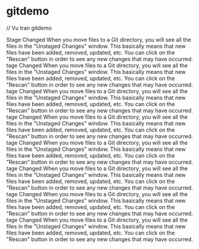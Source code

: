 # gitdemo
// Vu tran gitdemo

Stage Changed
When you move files to a Git directory, you will see all the files in the "Unstaged Changes" window. This basically means that new files have been added, removed, updated, etc. You can click on the "Rescan" button in order to see any new changes that may have occurred.
tage Changed
When you move files to a Git directory, you will see all the files in the "Unstaged Changes" window. This basically means that new files have been added, removed, updated, etc. You can click on the "Rescan" button in order to see any new changes that may have occurred.
tage Changed
When you move files to a Git directory, you will see all the files in the "Unstaged Changes" window. This basically means that new files have been added, removed, updated, etc. You can click on the "Rescan" button in order to see any new changes that may have occurred.
tage Changed
When you move files to a Git directory, you will see all the files in the "Unstaged Changes" window. This basically means that new files have been added, removed, updated, etc. You can click on the "Rescan" button in order to see any new changes that may have occurred.
tage Changed
When you move files to a Git directory, you will see all the files in the "Unstaged Changes" window. This basically means that new files have been added, removed, updated, etc. You can click on the "Rescan" button in order to see any new changes that may have occurred.
tage Changed
When you move files to a Git directory, you will see all the files in the "Unstaged Changes" window. This basically means that new files have been added, removed, updated, etc. You can click on the "Rescan" button in order to see any new changes that may have occurred.
tage Changed
When you move files to a Git directory, you will see all the files in the "Unstaged Changes" window. This basically means that new files have been added, removed, updated, etc. You can click on the "Rescan" button in order to see any new changes that may have occurred.
tage Changed
When you move files to a Git directory, you will see all the files in the "Unstaged Changes" window. This basically means that new files have been added, removed, updated, etc. You can click on the "Rescan" button in order to see any new changes that may have occurred.
